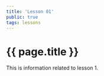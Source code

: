 ```yaml
---
title: 'Lesson 01'
public: true
tags: lessons
---
```


# {{ page.title }}

This is information related to lesson 1.